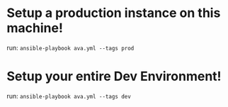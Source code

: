 # Setup a production instance on this machine!
run:
`ansible-playbook ava.yml --tags prod`

# Setup your entire Dev Environment!
run:
`ansible-playbook ava.yml --tags dev`
